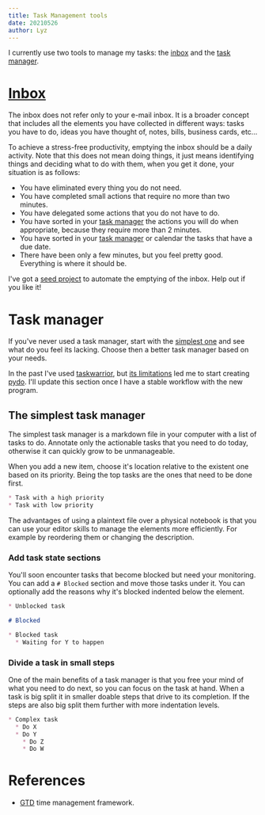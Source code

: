 ```yaml
---
title: Task Management tools
date: 20210526
author: Lyz
---
```


I currently use two tools to manage my tasks: the [inbox](#inbox) and the
[task manager](#task-manager).

# [Inbox](https://facilethings.com/blog/en/basics-empty-inbox)

The inbox does not refer only to your e-mail inbox. It is a broader concept that
includes all the elements you have collected in different ways: tasks you have to
do, ideas you have thought of, notes, bills, business cards, etc…

To achieve a stress-free productivity, emptying the inbox should be a daily
activity. Note that this does not mean doing things, it just means identifying
things and deciding what to do with them, when you get it done, your situation
is as follows:

* You have eliminated every thing you do not need.
* You have completed small actions that require no more than two minutes.
* You have delegated some actions that you do not have to do.
* You have sorted in your [task manager](#task-manager) the actions you will do
    when appropriate, because they require more than 2 minutes.
* You have sorted in your [task manager](#task-manager) or calendar the tasks
    that have a due date.
* There have been only a few minutes, but you feel pretty good. Everything is
    where it should be.

I've got a [seed project](projects.md#inbox-management) to automate the emptying
of the inbox. Help out if you like it!

# Task manager

If you've never used a task manager, start with the [simplest
one](#the-simplest-task-manager) and see what do you feel its lacking. Choose
then a better task manager based on your needs.

In the past I've used [taskwarrior](https://taskwarrior.org/), but [its
limitations](https://lyz-code.github.io/pydo/#why-another-cli-task-manager) led
me to start creating [pydo](https://lyz-code.github.io/pydo). I'll update this
section once I have a stable workflow with the new program.

## The simplest task manager

The simplest task manager is a markdown file in your computer with a list of
tasks to do. Annotate only the actionable tasks that you need to do today,
otherwise it can quickly grow to be unmanageable.

When you add a new item, choose it's location relative to the existent one based
on its priority. Being the top tasks are the ones that need to be done first.

~~~markdown
* Task with a high priority
* Task with low priority
~~~

The advantages of using a plaintext file over a physical notebook is that you
can use your editor skills to manage the elements more efficiently. For example
by reordering them or changing the description.

### Add task state sections

You'll soon encounter tasks that become blocked but need your monitoring. You
can add a `# Blocked` section and move those tasks under it. You can optionally
add the reasons why it's blocked indented below the element.

~~~markdown
* Unblocked task

# Blocked

* Blocked task
  * Waiting for Y to happen
~~~

### Divide a task in small steps

One of the main benefits of a task manager is that you free your mind of what
you need to do next, so you can focus on the task at hand. When a task is big
split it in smaller doable steps that drive to its completion. If the steps are
also big split them further with more indentation levels.

~~~markdown
* Complex task
  * Do X
  * Do Y
    * Do Z
    * Do W
~~~

# References

* [GTD](https://en.wikipedia.org/wiki/Getting_Things_Done) time management
    framework.
